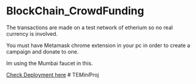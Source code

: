 # BlockChain_CrowdFunding

The transactions are made on a test network of etherium so no real currency is involved. 

You must have Metamask chrome extension in your pc in order to create a campaign and donate to one.

Im using the Mumbai faucet in this.

[Check Deployment here](https://teminiproj-blockchain-crowd-funding.vercel.app/)
#   T E _ M i n i _ P r o j  
 